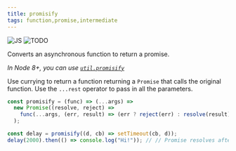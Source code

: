 ```yaml
---
title: promisify
tags: function,promise,intermediate
---
```


![JS](https://img.shields.io/badge/supports-javascript-yellow.svg?style=flat-square)
![TODO](https://img.shields.io/badge///TODO-blue.svg?style=flat-square)

Converts an asynchronous function to return a promise.

_In Node 8+, you can use [`util.promisify`](https://nodejs.org/api/util.html#util_util_promisify_original)_

Use currying to return a function returning a `Promise` that calls the original function.
Use the `...rest` operator to pass in all the parameters.

```js
const promisify = (func) => (...args) =>
  new Promise((resolve, reject) =>
    func(...args, (err, result) => (err ? reject(err) : resolve(result)))
  );
```

```js
const delay = promisify((d, cb) => setTimeout(cb, d));
delay(2000).then(() => console.log("Hi!")); // // Promise resolves after 2s
```
